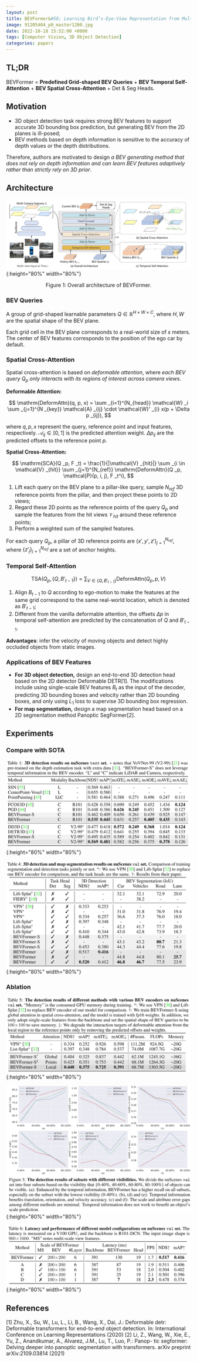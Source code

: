 ```yaml
---
layout: post
title: BEVFormer&#58; Learning Bird’s-Eye-View Representation from Multi-Camera Images via Spatiotemporal Transformers
image: 91205404_p0_master1200.jpg
date: 2022-10-18 15:52:00 +0800
tags: [Computer Vision, 3D Object Detection]
categories: papers
---
```


## TL;DR
BEVFormer = **Predefined Grid-shaped BEV Queries** + **BEV Temporal Self-Attention** + **BEV Spatial Cross-Attention** + Det & Seg Heads.


## Motivation
- 3D object detection task requires strong BEV features to support accurate 3D bounding box prediction, but generating BEV from the 2D planes is ill-posed;
- BEV methods based on depth information is sensitive to the accuracy of depth values or the depth distributions.

Therefore, authors are motivated to design *a BEV generating method that does not rely on depth information and can learn BEV features adaptively rather than strictly rely on 3D prior*.


## Architecture

![](https://github.com/Zanue/Zanue.github.io/raw/main/images/blog_img/bevformer/bevformer-framework.jpg){:height="80%" width="80%"}  
<center style="font-size:14px">Figure 1: Overall architecture of BEVFormer.</center> 




### BEV Queries
A group of grid-shaped learnable parameters $Q \in \mathbb{R}^{H \times W \times C}$, where $H, W$ are the spatial shape of the BEV plane.

Each grid cell in the BEV plane corresponds to a real-world size of $s$ meters. The center of BEV features corresponds to the position of the ego car by default.

### Spatial Cross-Attention
Spatial cross-attention is based on *deformable attention*, where *each BEV query $Q _p$ only interacts with its regions of interest across camera views*.

**Deformable Attention:**

$$
\mathrm{DeformAttn}(q, p, x) = \sum _{i=1}^{N_{head}} \mathcal{W} _i \sum _{j=1}^{N _{key}} \mathcal{A} _{ij} \cdot \mathcal{W}' _{i} x(p + \Delta p _{ij}), 
$$  

where $q, p, x$ represent the query, reference point and input features, respectively. $\mathcal{A} _{ij} \in [0, 1]$ is the predicted attention weight. $\Delta p _{ij}$ are the predicted offsets to the reference point $p$.


**Spatial Cross-Attention:**

$$
\mathrm{SCA}(Q _p, F _t) = \frac{1}{|\mathcal{V} _{hit}|} \sum _{i \in \mathcal{V} _{hit}} \sum _{j=1}^{N_{ref}} \mathrm{DeformAttn}(Q _p, \mathcal{P}(p, i, j), F _t^i),
$$  

1. Lift each query on the BEV plane to a pillar-like query, sample $N _{ref}$ 3D reference points from the pillar, and then project these points to 2D views;
2. Regard these 2D points as the reference points of the query $Q _p$ and sample the features from the hit views $\mathcal{V} _{hit}$ around these reference points;
3. Perform a weighted sum of the sampled features.

For each query $Q _p$, a pillar of 3D reference points are $(x', y', z') _{j=1}^{N_{ref}}$, where $\{z' _j \} _{j=1}^{N_{ref}}$ are a set of anchor heights.


### Temporal Self-Attention

$$
\mathrm{TSA}(Q _p, \{Q, B' _{t-1} \}) = \sum _{V \in \{Q, B' _{t-1} \}} \mathrm{DeformAttn}(Q _p, p, V)
$$  


1. Align $B _{t−1}$ to $Q$ according to ego-motion to make the features at the same grid correspond to the same real-world location, which is denoted as $B' _{t-1}$;
2. Different from the vanilla deformable attention, the offsets $\Delta p$ in temporal self-attention are predicted by the concatenation of $Q$ and $B' _{t-1}$.

**Advantages**: infer the velocity of moving objects and detect highly occluded objects from static images.


### Applications of BEV Features
- **For 3D object detection,** design an end-to-end 3D detection head based on the 2D detector Deformable DETR[1]. The modifications include using single-scale BEV features $B _t$ as the input of the decoder, predicting 3D bounding boxes and velocity rather than 2D bounding boxes, and only using $L _1$ loss to supervise 3D bounding box regression.
- **For map segmentation,** design a map segmentation head based on a 2D segmentation method Panoptic SegFormer[2].


## Experiments

### Compare with SOTA
![](../images/blog_img/bevformer/bevformer-table1.jpg){:height="80%" width="80%"}  

![](../images/blog_img/bevformer/bevformer-table4.jpg){:height="80%" width="80%"}  

### Ablation

![](../images/blog_img/bevformer/bevformer-table5.jpg){:height="80%" width="80%"}  

![](../images/blog_img/bevformer/bevformer-fig3.jpg){:height="80%" width="80%"}  

![](../images/blog_img/bevformer/bevformer-table6.jpg){:height="80%" width="80%"}  


## References
[1] Zhu, X., Su, W., Lu, L., Li, B., Wang, X., Dai, J.: Deformable detr: Deformable transformers for end-to-end object detection. In: International Conference on Learning Representations (2020)
[2] Li, Z., Wang, W., Xie, E., Yu, Z., Anandkumar, A., Alvarez, J.M., Lu, T., Luo, P.: Panop- tic segformer: Delving deeper into panoptic segmentation with transformers. arXiv preprint arXiv:2109.03814 (2021)